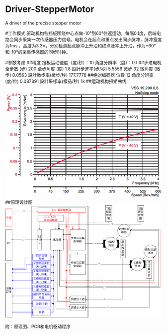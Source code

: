 # Driver-StepperMotor
A driver of the precise stepper motor

#工作模式
  驱动机构各挡板围绕中心点做-10°到60°往返运动，每隔0.1度，后端电路会同步采集一次传感器压力信号。电机会在起点和重点发出同步脉冲，脉冲宽度为1ms
，高度为3.3V，分别检测起点脉冲上升沿和终点脉冲上升沿，作为+60°和-10°的采集传感器的同步时钟。
<br>

#参数考虑
##精度
    挡板运动速度（度/秒）：10
    角度分辨率（度）：0.1
##步进电机
    全步數 (步)	200
    全步角度 (度)	1.8
    設計步進率(步/秒)	5.5556 
    微步	32
    微角度 (微步)	0.0563 
    設計微步率(微步/秒)	177.7778 
##绝对编码器
    位數	12
    角度分辨率 (度/位)	0.087891 
    設計采樣率(樣品/秒)	1k
##运动机构扭矩曲线
![](images/torque.png)
##原理设计图
![](images/flowchart.png)

附：原理图、PCB和电机驱动程序
